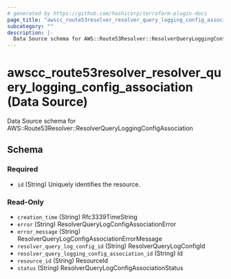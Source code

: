 ```yaml
---
# generated by https://github.com/hashicorp/terraform-plugin-docs
page_title: "awscc_route53resolver_resolver_query_logging_config_association Data Source - terraform-provider-awscc"
subcategory: ""
description: |-
  Data Source schema for AWS::Route53Resolver::ResolverQueryLoggingConfigAssociation
---
```


# awscc_route53resolver_resolver_query_logging_config_association (Data Source)

Data Source schema for AWS::Route53Resolver::ResolverQueryLoggingConfigAssociation



<!-- schema generated by tfplugindocs -->
## Schema

### Required

- `id` (String) Uniquely identifies the resource.

### Read-Only

- `creation_time` (String) Rfc3339TimeString
- `error` (String) ResolverQueryLogConfigAssociationError
- `error_message` (String) ResolverQueryLogConfigAssociationErrorMessage
- `resolver_query_log_config_id` (String) ResolverQueryLogConfigId
- `resolver_query_logging_config_association_id` (String) Id
- `resource_id` (String) ResourceId
- `status` (String) ResolverQueryLogConfigAssociationStatus
